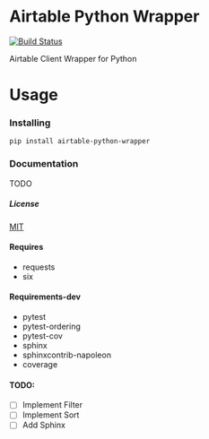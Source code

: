 # Airtable Python Wrapper

[![Build Status](https://travis-ci.org/gtalarico/airtable-python-wrapper.svg?branch=master)](https://travis-ci.org/gtalarico/airtable-python-wrapper)

Airtable Client Wrapper for Python

# Usage

### Installing

`pip install airtable-python-wrapper`

### Documentation

TODO

##### License
[MIT](https://opensource.org/licenses/MIT)

#### Requires
* requests
* six

#### Requirements-dev
* pytest
* pytest-ordering
* pytest-cov
* sphinx
* sphinxcontrib-napoleon
* coverage

#### TODO:

- [ ] Implement Filter
- [ ] Implement Sort
- [ ] Add Sphinx
